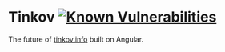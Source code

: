 # Tinkov [![Known Vulnerabilities](https://snyk.io/test/github/rdlf0/tinkov.info/badge.svg?targetFile=package.json)](https://snyk.io/test/github/rdlf0/tinkov.info?targetFile=package.json)

The future of [tinkov.info](https://tinkov.info) built on Angular.
